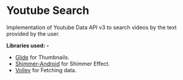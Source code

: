 # Youtube Search
Implementation of Youtube Data API v3 to search videos by the text provided by the user.

**Libraries used: -** 
* [Glide](https://github.com/bumptech/glide) for Thumbnails.
* [Shimmer-Android](https://github.com/facebook/shimmer-android) for Shimmer Effect.
* [Volley](https://github.com/google/volley) for Fetching data.
